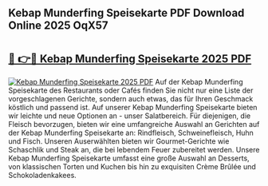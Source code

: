 ## Kebap Munderfing Speisekarte PDF Download Online 2025 OqX57

# <h2><a href="http://gc9l62a.nevu.top/?p=Kebap+Munderfing+Speisekarte">🔗 👉🔴 Kebap Munderfing Speisekarte 2025 PDF</a></h2>

[![Kebap Munderfing Speisekarte 2025 PDF](https://i.imgur.com/dBaPXMq.png)](http://gc9l62a.nevu.top/?p=Kebap+Munderfing+Speisekarte)
Auf der Kebap Munderfing Speisekarte des Restaurants oder Cafés finden Sie nicht nur eine Liste der vorgeschlagenen Gerichte, sondern auch etwas, das für Ihren Geschmack köstlich und passend ist. Auf unserer Kebap Munderfing Speisekarte bieten wir leichte und neue Optionen an - unser Salatbereich. Für diejenigen, die Fleisch bevorzugen, bieten wir eine umfangreiche Auswahl an Gerichten auf der Kebap Munderfing Speisekarte an: Rindfleisch, Schweinefleisch, Huhn und Fisch. Unseren Auserwählten bieten wir Gourmet-Gerichte wie Schaschlik und Steak an, die bei lebendem Feuer zubereitet werden. Unsere Kebap Munderfing Speisekarte umfasst eine große Auswahl an Desserts, von klassischen Torten und Kuchen bis hin zu exquisiten Crème Brûlée und Schokoladenkakees.
